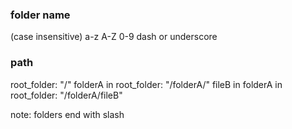 ### folder name
(case insensitive) a-z A-Z 0-9 dash or underscore

### path
root_folder: "/"
folderA in root_folder: "/folderA/"
fileB in folderA in root_folder: "/folderA/fileB"

note: folders end with slash
